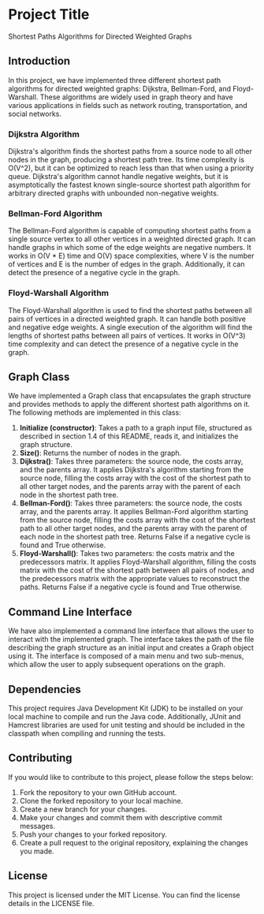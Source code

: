 # Project Title

Shortest Paths Algorithms for Directed Weighted Graphs

## Introduction
In this project, we have implemented three different shortest path algorithms for directed weighted graphs: Dijkstra, Bellman-Ford, and Floyd-Warshall. These algorithms are widely used in graph theory and have various applications in fields such as network routing, transportation, and social networks.

### Dijkstra Algorithm
Dijkstra's algorithm finds the shortest paths from a source node to all other nodes in the graph, producing a shortest path tree. Its time complexity is O(V^2), but it can be optimized to reach less than that when using a priority queue. Dijkstra's algorithm cannot handle negative weights, but it is asymptotically the fastest known single-source shortest path algorithm for arbitrary directed graphs with unbounded non-negative weights.

### Bellman-Ford Algorithm
The Bellman-Ford algorithm is capable of computing shortest paths from a single source vertex to all other vertices in a weighted directed graph. It can handle graphs in which some of the edge weights are negative numbers. It works in O(V * E) time and O(V) space complexities, where V is the number of vertices and E is the number of edges in the graph. Additionally, it can detect the presence of a negative cycle in the graph.

### Floyd-Warshall Algorithm
The Floyd-Warshall algorithm is used to find the shortest paths between all pairs of vertices in a directed weighted graph. It can handle both positive and negative edge weights. A single execution of the algorithm will find the lengths of shortest paths between all pairs of vertices. It works in O(V^3) time complexity and can detect the presence of a negative cycle in the graph.

## Graph Class
We have implemented a Graph class that encapsulates the graph structure and provides methods to apply the different shortest path algorithms on it. The following methods are implemented in this class:

1. **Initialize (constructor)**: Takes a path to a graph input file, structured as described in section 1.4 of this README, reads it, and initializes the graph structure.
2. **Size()**: Returns the number of nodes in the graph.
3. **Dijkstra()**: Takes three parameters: the source node, the costs array, and the parents array. It applies Dijkstra's algorithm starting from the source node, filling the costs array with the cost of the shortest path to all other target nodes, and the parents array with the parent of each node in the shortest path tree.
4. **Bellman-Ford()**: Takes three parameters: the source node, the costs array, and the parents array. It applies Bellman-Ford algorithm starting from the source node, filling the costs array with the cost of the shortest path to all other target nodes, and the parents array with the parent of each node in the shortest path tree. Returns False if a negative cycle is found and True otherwise.
5. **Floyd-Warshall()**: Takes two parameters: the costs matrix and the predecessors matrix. It applies Floyd-Warshall algorithm, filling the costs matrix with the cost of the shortest path between all pairs of nodes, and the predecessors matrix with the appropriate values to reconstruct the paths. Returns False if a negative cycle is found and True otherwise.

## Command Line Interface
We have also implemented a command line interface that allows the user to interact with the implemented graph. The interface takes the path of the file describing the graph structure as an initial input and creates a Graph object using it. The interface is composed of a main menu and two sub-menus, which allow the user to apply subsequent operations on the graph.

## Dependencies
This project requires Java Development Kit (JDK) to be installed on your local machine to compile and run the Java code. Additionally, JUnit and Hamcrest libraries are used for unit testing and should be included in the classpath when compiling and running the tests.

## Contributing
If you would like to contribute to this project, please follow the steps below:

1. Fork the repository to your own GitHub account.
2. Clone the forked repository to your local machine.
3. Create a new branch for your changes.
4. Make your changes and commit them with descriptive commit messages.
5. Push your changes to your forked repository.
6. Create a pull request to the original repository, explaining the changes you made.

## License
This project is licensed under the MIT License. You can find the license details in the LICENSE file.
